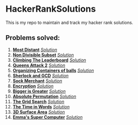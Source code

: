 # HackerRankSolutions
This is my repo to maintain and track my hacker rank solutions.



## Problems solved:

1) <a href = "https://www.hackerrank.com/challenges/most-distant/"><b>Most Distant</b></a>    <a href = "https://github.com/kumararduino/HackerRankSolutions/blob/master/MostDistance.py"><i>Solution</i></a>
2) <a href = "https://www.hackerrank.com/challenges/non-divisible-subset/problem"><b>Non Divisible Subset</b></a>   <a href = "https://github.com/kumararduino/HackerRankSolutions/blob/master/non_divisible_subset.py"><i>Solution</i></a>
3) <a href = "https://www.hackerrank.com/challenges/climbing-the-leaderboard/problem?h_r=internal-search"><b>Climbing The Leaderboard</b></a>   <a href = "https://github.com/kumararduino/HackerRankSolutions/blob/master/ClimbingTheLeaderboard.py"><i>Solution</i></a>
4) <a href = "https://www.hackerrank.com/challenges/queens-attack-2/problem"><b>Queens Attack 2</b></a>   <a href = "https://github.com/kumararduino/HackerRankSolutions/blob/master/QueensAttack2.py"><i>Solution</i></a>
5) <a href = "https://www.hackerrank.com/challenges/organizing-containers-of-balls/problem"><b>Organizing Containers of balls</b></a>   <a href = "https://github.com/kumararduino/HackerRankSolutions/blob/master/organizing_containers_of_balls.py"><i>Solution</i></a>
6) <a href = "https://www.hackerrank.com/challenges/sherlock-and-gcd/problem?h_r=internal-search"><b>Sherlock and GCD</b></a>   <a href = "https://github.com/kumararduino/HackerRankSolutions/blob/master/sherlock_and_gcd.py"><i>Solution</i></a>
7) <a href = "https://www.hackerrank.com/challenges/sock-merchant/"><b>Sock Merchant</b></a>   <a href = "https://github.com/kumararduino/HackerRankSolutions/tree/master/Interview%20Preparation%20Kit/SockMerchant"><i>Solution</i></a>
8) <a href = "https://www.hackerrank.com/challenges/encryption/problem?isFullScreen=false"><b>Encryption</b></a>   <a href = "https://github.com/kumararduino/HackerRankSolutions/blob/master/encryption.py"><i>Solution</i></a>
9) <a href = "https://www.hackerrank.com/challenges/bigger-is-greater/problem?isFullScreen=false"><b>Bigger is Greater</b></a>   <a href = "https://github.com/kumararduino/HackerRankSolutions/blob/master/bigger_is_greater.py"><i>Solution</i></a>
10) <a href = "https://www.hackerrank.com/challenges/absolute-permutation/problem"><b>Absolute Permutation</b></a>   <a href = "https://github.com/kumararduino/HackerRankSolutions/blob/master/absolute_permutation.py"><i>Solution</i></a>
11) <a href = "https://www.hackerrank.com/challenges/the-grid-search/problem"><b>The Grid Search</b></a>   <a href = "https://github.com/kumararduino/HackerRankSolutions/blob/master/the_grid_search.py"><i>Solution</i></a>
12) <a href = "https://www.hackerrank.com/challenges/the-time-in-words/problem"><b>The Time in Words</b></a>   <a href = "https://github.com/kumararduino/HackerRankSolutions/blob/master/the_time_in_words.py"><i>Solution</i></a>
9) <a href = "https://www.hackerrank.com/challenges/3d-surface-area/problem"><b>3D Surface Area</b></a>   <a href = "https://github.com/kumararduino/HackerRankSolutions/blob/master/3d_surface_area.py"><i>Solution</i></a>
9) <a href = "https://www.hackerrank.com/challenges/two-pluses/problem"><b>Emma's Super Computer</b></a>   <a href = "https://github.com/kumararduino/HackerRankSolutions/blob/master/emmas_supercomputer.py"><i>Solution</i></a>
<!-- 9) <a href = ""><b></b></a>   <a href = ""><i></i></a>
9) <a href = ""><b></b></a>   <a href = ""><i></i></a>
9) <a href = ""><b></b></a>   <a href = ""><i></i></a>
9) <a href = ""><b></b></a>   <a href = ""><i></i></a>
9) <a href = ""><b></b></a>   <a href = ""><i></i></a>
9) <a href = ""><b></b></a>   <a href = ""><i></i></a>
9) <a href = ""><b></b></a>   <a href = ""><i></i></a>
9) <a href = ""><b></b></a>   <a href = ""><i></i></a>
9) <a href = ""><b></b></a>   <a href = ""><i></i></a>
9) <a href = ""><b></b></a>   <a href = ""><i></i></a>
9) <a href = ""><b></b></a>   <a href = ""><i></i></a> -->
